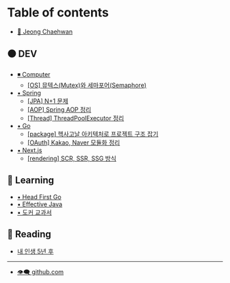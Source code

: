 # Table of contents

* [🔹 Jeong Chaehwan](README.md)

## ⚫ DEV

* [◾ Computer](dev/computer/README.md)
  * [\[OS\] 뮤텍스(Mutex)와 세마포어(Semaphore)](dev/computer/os-mutex-semaphore.md)
* [▪️ Spring](dev/spring/README.md)
  * [\[JPA\] N+1 문제](dev/spring/jpa-n+1.md)
  * [\[AOP\] Spring AOP 정리](dev/spring/aop-spring-aop.md)
  * [\[Thread\] ThreadPoolExecutor 정리](dev/spring/thread-threadpoolexecutor.md)
* [▪️ Go](dev/golang/README.md)
  * [\[package\] 헥사고날 아키텍처로 프로젝트 구조 잡기](dev/golang/package.md)
  * [\[OAuth\] Kakao, Naver 모듈화 정리](dev/golang/oauth-kakao-naver.md)
* [▪️ Next.js](dev/next.js/README.md)
  * [\[rendering\] SCR, SSR, SSG 방식](dev/next.js/rendering-scr-ssr-ssg.md)

## 🔘 Learning

* [▪️ Head First Go](learning/head-first-go.md)
* [▪️ Effective Java](learning/effective-java.md)
* [▪️ 도커 교과서](learning/docker-course-book.md)

## 🔳 Reading

* [내 인생 5년 후](reading/5.md)

***

* [👁️‍🗨️ github.com](https://github.com/funchcode)
